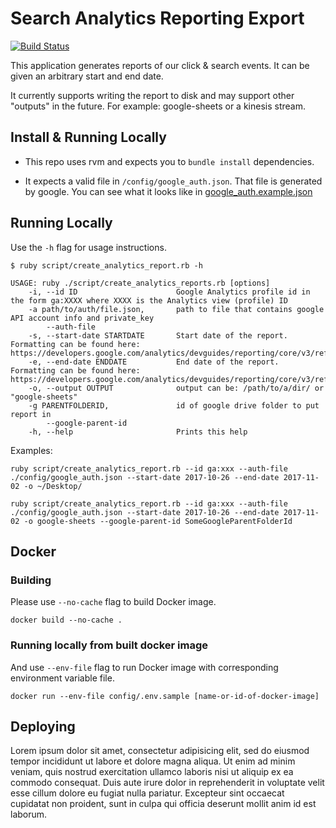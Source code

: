 # Search Analytics Reporting Export

[![Build Status](https://travis-ci.org/NYPL/search-analytics-report-creator.svg?branch=master)](https://travis-ci.org/NYPL/search-analytics-report-creator)

This application generates reports of our click & search events.
It can be given an arbitrary start and end date.

It currently supports writing the report to disk and may
support other "outputs" in the future. For example: google-sheets or
a kinesis stream.

## Install & Running Locally

* This repo uses rvm and expects you to `bundle install` dependencies.

* It expects a valid file in `/config/google_auth.json`. That file is generated
by google. You can see what it looks like in [google_auth.example.json](config/google_auth.example.json)

## Running Locally

Use the `-h` flag for usage instructions.

```
$ ruby script/create_analytics_report.rb -h

USAGE: ruby ./script/create_analytics_reports.rb [options]
    -i, --id ID                      Google Analytics profile id in the form ga:XXXX where XXXX is the Analytics view (profile) ID
    -a path/to/auth/file.json,       path to file that contains google API account info and private_key
        --auth-file
    -s, --start-date STARTDATE       Start date of the report. Formatting can be found here: https://developers.google.com/analytics/devguides/reporting/core/v3/reference#startDate
    -e, --end-date ENDDATE           End date of the report. Formatting can be found here: https://developers.google.com/analytics/devguides/reporting/core/v3/reference#endDate
    -o, --output OUTPUT              output can be: /path/to/a/dir/ or "google-sheets"
    -g PARENTFOLDERID,               id of google drive folder to put report in
        --google-parent-id
    -h, --help                       Prints this help
```

Examples: 

`ruby script/create_analytics_report.rb --id ga:xxx --auth-file ./config/google_auth.json --start-date 2017-10-26 --end-date 2017-11-02 -o ~/Desktop/`

`ruby script/create_analytics_report.rb --id ga:xxx --auth-file ./config/google_auth.json --start-date 2017-10-26 --end-date 2017-11-02 -o google-sheets --google-parent-id SomeGoogleParentFolderId`

## Docker

### Building

Please use `--no-cache` flag to build Docker image.

`docker build --no-cache .`

### Running locally from built docker image

And use `--env-file` flag to run Docker image with corresponding environment variable file.

`docker run --env-file config/.env.sample [name-or-id-of-docker-image]`


## Deploying

Lorem ipsum dolor sit amet, consectetur adipisicing elit, sed do eiusmod tempor incididunt ut labore et dolore magna aliqua. Ut enim ad minim veniam, quis nostrud exercitation ullamco laboris nisi ut aliquip ex ea commodo consequat. Duis aute irure dolor in reprehenderit in voluptate velit esse cillum dolore eu fugiat nulla pariatur. Excepteur sint occaecat cupidatat non proident, sunt in culpa qui officia deserunt mollit anim id est laborum.
